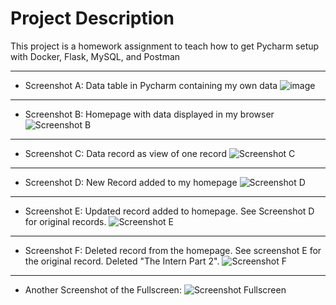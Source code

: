 # Project Description
This project is a homework assignment to teach how to get Pycharm setup with Docker, Flask, MySQL, and Postman

---

- Screenshot A: Data table in Pycharm containing my own data
![image](https://user-images.githubusercontent.com/85648353/126587298-8ba235bc-5ff3-428b-a7a2-099786ab6452.png)

---

- Screenshot B: Homepage with data displayed in my browser
![Screenshot B](https://user-images.githubusercontent.com/85648353/126587415-122ee436-350a-42c4-ae45-a7c416fc4693.png)

---

- Screenshot C: Data record as view of one record
![Screenshot C](https://user-images.githubusercontent.com/85648353/126587532-45c6a737-cac4-4a5e-b6f3-44d6004e19c3.png)

---

- Screenshot D: New Record added to my homepage
![Screenshot D](https://user-images.githubusercontent.com/85648353/126587601-5ba6a172-d82e-486f-a955-63fde18ae372.png)

---

- Screenshot E: Updated record added to homepage. See Screenshot D for original records.
![Screenshot E](https://user-images.githubusercontent.com/85648353/126587664-4edbad11-dd2c-4ac0-8681-6f1c4be9fe68.png)

---

- Screenshot F: Deleted record from the homepage. See screenshot E for the original record. Deleted "The Intern Part 2".
![Screenshot F](https://user-images.githubusercontent.com/85648353/126587722-2dcc5f18-5dda-49f4-8e6f-5e24f538acd9.png)

---

- Another Screenshot of the Fullscreen: 
![Screenshot Fullscreen](https://user-images.githubusercontent.com/85648353/126587772-76ea309d-37c3-4609-8a3b-ca6a6b008afb.png)
